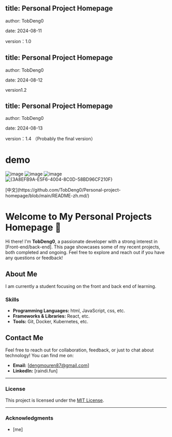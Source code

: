 
title: Personal Project Homepage
--
author: TobDeng0

date: 2024-08-11

version：1.0

title: Personal Project Homepage
--
author: TobDeng0

date: 2024-08-12

version1.2

title: Personal Project Homepage
--
author: TobDeng0

date: 2024-08-13

version：1.4 （Probably the final version）

# demo
![image](https://github.com/user-attachments/assets/e4551016-ff1b-485e-8834-272d64e90438)
![image](https://github.com/user-attachments/assets/e455c516-fff3-4277-a762-a693002b02db)
![image](https://github.com/user-attachments/assets/e43d3645-bbab-4d3b-912d-b959485f5a1e)
![{3A8EFB9A-E5F6-4004-8C0D-58BD96CF210F}](https://github.com/user-attachments/assets/a8150997-f760-4ce7-9911-ca3389a318f9)




<!-- You can use emojis to make your page more engaging! 🚀 -->  [中文](https://github.com/TobDeng0/Personal-project-homepage/blob/main/README-zh.md/)
# Welcome to My Personal Projects Homepage 🌟

Hi there! I'm **TobDeng0**, a passionate developer with a strong interest in [Front-end/back-end]. This page showcases some of my recent projects, both completed and ongoing. Feel free to explore and reach out if you have any questions or feedback!

## About Me

I am currently a student focusing on the front and back end of learning.
### Skills

- **Programming Languages:** html, JavaScript, css, etc.
- **Frameworks & Libraries:** React, etc.
- **Tools:** Git, Docker, Kubernetes, etc.

## Contact Me

Feel free to reach out for collaboration, feedback, or just to chat about technology! You can find me on:

- **Email:** [dengmouren87@gmail.com]
- **LinkedIn:** [raindi.fun]

---

### License

This project is licensed under the [MIT License](LICENSE).

---

### Acknowledgments

- [me]

